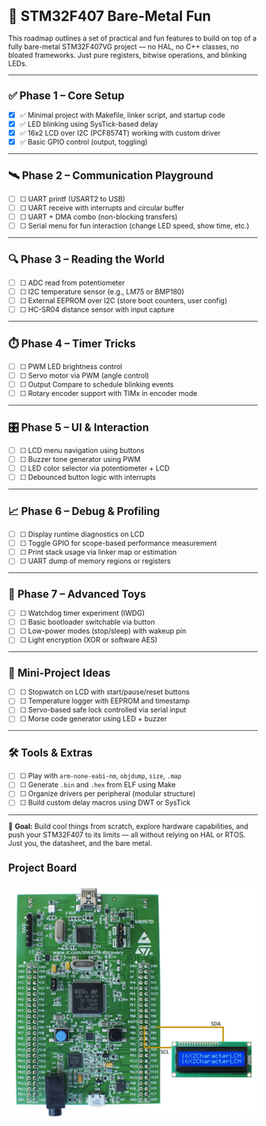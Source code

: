# 🚀 STM32F407 Bare-Metal Fun

This roadmap outlines a set of practical and fun features to build on top of a fully bare-metal STM32F407VG project — no HAL, no C++ classes, no bloated frameworks. Just pure registers, bitwise operations, and blinking LEDs.

---

## ✅ Phase 1 – Core Setup
- [x] ✅ Minimal project with Makefile, linker script, and startup code
- [x] ✅ LED blinking using SysTick-based delay
- [x] ✅ 16x2 LCD over I2C (PCF8574T) working with custom driver
- [x] ✅ Basic GPIO control (output, toggling)

---

## 🛰️ Phase 2 – Communication Playground
- [ ] ☐ UART printf (USART2 to USB)
- [ ] ☐ UART receive with interrupts and circular buffer
- [ ] ☐ UART + DMA combo (non-blocking transfers)
- [ ] ☐ Serial menu for fun interaction (change LED speed, show time, etc.)

---

## 🔍 Phase 3 – Reading the World
- [ ] ☐ ADC read from potentiometer
- [ ] ☐ I2C temperature sensor (e.g., LM75 or BMP180)
- [ ] ☐ External EEPROM over I2C (store boot counters, user config)
- [ ] ☐ HC-SR04 distance sensor with input capture

---

## ⏱️ Phase 4 – Timer Tricks
- [ ] ☐ PWM LED brightness control
- [ ] ☐ Servo motor via PWM (angle control)
- [ ] ☐ Output Compare to schedule blinking events
- [ ] ☐ Rotary encoder support with TIMx in encoder mode

---

## 🎛️ Phase 5 – UI & Interaction
- [ ] ☐ LCD menu navigation using buttons
- [ ] ☐ Buzzer tone generator using PWM
- [ ] ☐ LED color selector via potentiometer + LCD
- [ ] ☐ Debounced button logic with interrupts

---

## 📈 Phase 6 – Debug & Profiling
- [ ] ☐ Display runtime diagnostics on LCD
- [ ] ☐ Toggle GPIO for scope-based performance measurement
- [ ] ☐ Print stack usage via linker map or estimation
- [ ] ☐ UART dump of memory regions or registers

---

## 🧨 Phase 7 – Advanced Toys
- [ ] ☐ Watchdog timer experiment (IWDG)
- [ ] ☐ Basic bootloader switchable via button
- [ ] ☐ Low-power modes (stop/sleep) with wakeup pin
- [ ] ☐ Light encryption (XOR or software AES)

---

## 🧪 Mini-Project Ideas
- [ ] ☐ Stopwatch on LCD with start/pause/reset buttons
- [ ] ☐ Temperature logger with EEPROM and timestamp
- [ ] ☐ Servo-based safe lock controlled via serial input
- [ ] ☐ Morse code generator using LED + buzzer

---

## 🛠️ Tools & Extras
- [ ] ☐ Play with `arm-none-eabi-nm`, `objdump`, `size`, `.map`
- [ ] ☐ Generate `.bin` and `.hex` from ELF using Make
- [ ] ☐ Organize drivers per peripheral (modular structure)
- [ ] ☐ Build custom delay macros using DWT or SysTick

---

🎯 **Goal:** Build cool things from scratch, explore hardware capabilities, and push your STM32F407 to its limits — all without relying on HAL or RTOS. Just you, the datasheet, and the bare metal.



## Project Board

![alt text](image.png)
